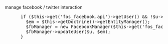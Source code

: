 manage facebook / twitter interaction

<pre>
      if ($this->get('fos_facebook.api')->getUser() && !$u->getFacebookID()) {
        $em = $this->getDoctrine()->getEntityManager();
        $fbManager = new FacebookManager($this->get('fos_facebook.api'));
        $fbManager->updateUser($u, $em);
      }
</pre>